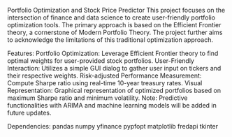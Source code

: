 Portfolio Optimization and Stock Price Predictor
This project focuses on the intersection of finance and data science to create user-friendly portfolio optimization tools. The primary approach is based on the Efficient Frontier theory, a cornerstone of Modern Portfolio Theory. The project further aims to acknowledge the limitations of this traditional optimization approach.

Features:
Portfolio Optimization: Leverage Efficient Frontier theory to find optimal weights for user-provided stock portfolios.
User-Friendly Interaction: Utilizes a simple GUI dialog to gather user input on tickers and their respective weights.
Risk-adjusted Performance Measurement: Compute Sharpe ratio using real-time 10-year treasury rates.
Visual Representation: Graphical representation of optimized portfolios based on maximum Sharpe ratio and minimum volatility.
Note: Predictive functionalities with ARIMA and machine learning models will be added in future updates.

Dependencies:
pandas
numpy
yfinance
pypfopt
matplotlib
fredapi
tkinter
